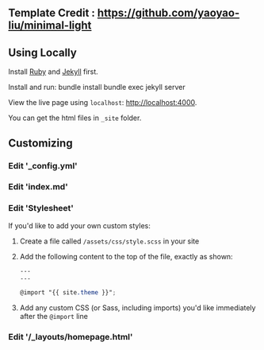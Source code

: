 ## Template Credit  : https://github.com/yaoyao-liu/minimal-light

## Using Locally

Install [Ruby](https://www.ruby-lang.org/en/) and [Jekyll](https://jekyllrb.com/) first.

Install and run:
bundle install
bundle exec jekyll server

View the live page using `localhost`:
<http://localhost:4000>. 

You can get the html files in `_site` folder.

## Customizing

### Edit '_config.yml'
### Edit 'index.md'
### Edit 'Stylesheet'

If you'd like to add your own custom styles:

1. Create a file called `/assets/css/style.scss` in your site
2. Add the following content to the top of the file, exactly as shown:

    ```scss
    ---
    ---

    @import "{{ site.theme }}";
    ```
3. Add any custom CSS (or Sass, including imports) you'd like immediately after the `@import` line

### Edit '/_layouts/homepage.html'
